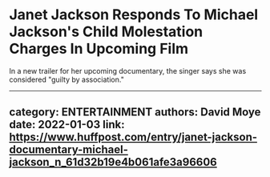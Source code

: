 # Janet Jackson Responds To Michael Jackson's Child Molestation Charges In Upcoming Film

In a new trailer for her upcoming documentary, the singer says she was considered "guilty by association."

---
category: ENTERTAINMENT
authors: David Moye
date: 2022-01-03
link: https://www.huffpost.com/entry/janet-jackson-documentary-michael-jackson_n_61d32b19e4b061afe3a96606
---

